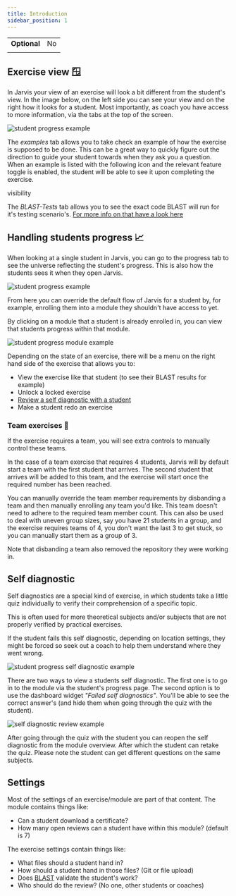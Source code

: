 ```yaml
---
title: Introduction
sidebar_position: 1
---
```


|              |    |
|--------------|----|
| **Optional** | No |
|              |    |

## Exercise view 🪟

In Jarvis your view of an exercise will look a bit different from the student's view. In the image below, on the left side you can
see your view and on the right how it looks for a student. Most importantly, as coach you have access to more information, via the tabs at the top of the screen.

![student progress example](/img/staff/coaches/exercises/coach-exercise-view-details.png)


The *examples* tab allows you to take check an example of how the exercise is supposed to be done.
This can be a great way to quickly figure out the direction to guide your student towards when they ask you a question.
When an example is listed with the following icon and the relevant feature toggle is enabled, the student will be able to see it upon completing the exercise.
<link rel="stylesheet" href="https://fonts.googleapis.com/css2?family=Material+Symbols+Outlined:opsz,wght,FILL,GRAD@20..48,100..700,0..1,-50..200" />
<span class="material-symbols-outlined">
visibility
</span>

The *BLAST-Tests* tab allows you to see the exact code BLAST will run for it's testing scenario's.
[For more info on that have a look here](blast.md)

## Handling students progress 📈

When looking at a single student in Jarvis, you can go to the progress tab to see the universe reflecting the student's progress. This is also how the students sees it when they open Jarvis.

![student progress example](/img/staff/coaches/exercises/student-progress.png)

From here you can override the default flow of Jarvis for a student by, for example, enrolling them into a module they shouldn't have access to yet. 

By clicking on a module that a student is already enrolled in, you can view that students progress within that module.

![student progress module example](/img/staff/coaches/exercises/student-progress-module.png)

Depending on the state of an exercise, there will be a menu on the right hand side of the exercise that allows you to:

* View the exercise like that student (to see their BLAST results for example)
* Unlock a locked exercise
* [Review a self diagnostic with a student](#self-diagnostic)
* Make a student redo an exercise

### Team exercises 👥

If the exercise requires a team, you will see extra controls to manually control these teams.

In the case of a team exercise that requires 4 students,
Jarvis will by default start a team with the first student that arrives.
The second student that arrives will be added to this team,
and the exercise will start once the required number has been reached.

You can manually override the team member requirements by disbanding a team and then manually enrolling any team you'd like. This team doesn't need to adhere to the required team member count. 
This can also be used to deal with uneven group sizes,
say you have 21 students in a group, and the exercise requires teams of 4, you don't want the last 3 to get stuck,
so you can manually start them as a group of 3.

Note that disbanding a team also removed the repository they were working in. 

## Self diagnostic

Self diagnostics are a special kind of exercise,
in which students take a little quiz individually to verify their comprehension of a specific topic.

This is often used for more theoretical subjects and/or subjects that are not properly verified by practical exercises.

If the student fails this self diagnostic, depending on location settings,
they might be forced so seek out a coach to help them understand where they went wrong.

![student progress self diagnostic example](/img/staff/coaches/exercises/student-progress-self-diagnostic.png)

There are two ways to view a students self diagnostic. The first one is to go in to the module via the student's progress page. The second option is to use the dashboard widget *"Failed self diagnostics"*.
You'll be able to see the correct answer's (and hide them when going through the quiz with the student).

![self diagnostic review example](/img/staff/coaches/exercises/self-diagnostic.png)

After going through the quiz with the student you can reopen the self diagnostic from the module overview.
After which the student can retake the quiz. Please note the student can get different questions on the same subjects.

## Settings

Most of the settings of an exercise/module are part of that content. 
The module contains things like:
* Can a student download a certificate?
* How many open reviews can a student have within this module? (default is 7)

The exercise settings contain things like:
* What files should a student hand in?
* How should a student hand in those files? (Git or file upload)
* Does [BLAST](blast.md) validate the student's work?
* Who should do the review? (No one, other students or coaches)
